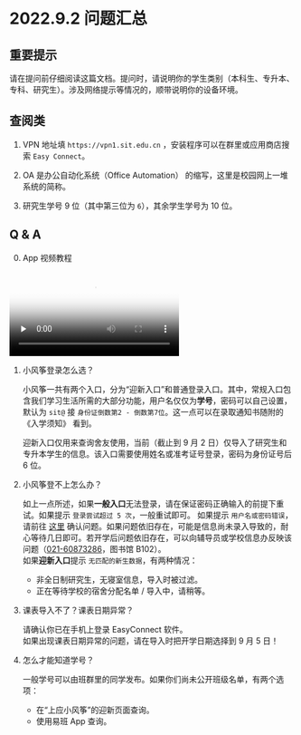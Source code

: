 # 2022.9.2 问题汇总

## 重要提示

请在提问前仔细阅读这篇文档。提问时，请说明你的学生类别（本科生、专升本、专科、研究生）。涉及网络提示等情况的，顺带说明你的设备环境。

## 查阅类

1. VPN 地址填 `https://vpn1.sit.edu.cn` ，安装程序可以在群里或应用商店搜索 `Easy Connect`。

2. OA 是办公自动化系统（Office Automation） 的缩写，这里是校园网上一堆系统的简称。

3. 研究生学号 9 位（其中第三位为 `6`），其余学生学号为 10 位。

## Q & A

0. App 视频教程

<video id="video" controls="" preload="none" poster="封面">
      <source id="mp4" src="https://kite.sunnysab.cn/wiki/assets/课表导入指南.mp4" type="video/mp4">
</video>

1. 小风筝登录怎么选？
   
   小风筝一共有两个入口，分为“迎新入口”和普通登录入口。其中，常规入口包含我们学习生活所需的大部分功能，用户名仅仅为**学号**，密码可以自己设置，默认为 `sit@` 接 `身份证倒数第2 - 倒数第7位`。这一点可以在录取通知书随附的 《入学须知》 看到。
   
   迎新入口仅用来查询舍友使用，当前（截止到 9 月 2 日）仅导入了研究生和专升本学生的信息。该入口需要使用姓名或准考证号登录，密码为身份证号后 6 位。

2. 小风筝登不上怎么办？
   
   如上一点所述，如果**一般入口**无法登录，请在保证密码正确输入的前提下重试。如果提示 `登录尝试超过 5 次`，一般重试即可。 如果提示 `用户名或密码错误`，请前往 [这里](https://myportal.sit.edu.cn) 确认问题。如果问题依旧存在，可能是信息尚未录入导致的，耐心等待几日即可。若开学后问题依旧存在，可以向辅导员或学校信息办反映该问题（[021-60873286](tel:02160873286)，图书馆 B102）。  
   如果**迎新入口**提示 `无匹配的新生数据`，有两种情况：
   
   - 非全日制研究生，无寝室信息，导入时被过滤。  
   - 正在等待学校的宿舍分配名单 / 导入中，请稍等。

3. 课表导入不了？课表日期异常？
   
   请确认你已在手机上登录 EasyConnect 软件。  
   如果出现课表日期异常的问题，请在导入时把开学日期选择到 9 月 5 日！

4. 怎么才能知道学号？
   
   一般学号可以由班群里的同学发布。如果你们尚未公开班级名单，有两个选项：

   - 在“上应小风筝”的迎新页面查询。  
   - 使用易班 App 查询。
